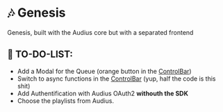 # 🎶 Genesis
Genesis, built with the Audius core but with a separated frontend

## 📜 TO-DO-LIST:
- Add a Modal for the Queue (orange button in the [ControlBar](./components/ControlBar.vue))
- Switch to async functions in the [ControlBar](./components/ControlBar.vue) (yup, half the code is this shit)
- Add Authentification with Audius OAuth2 __withouth the SDK__
- Choose the playlists from Audius.

